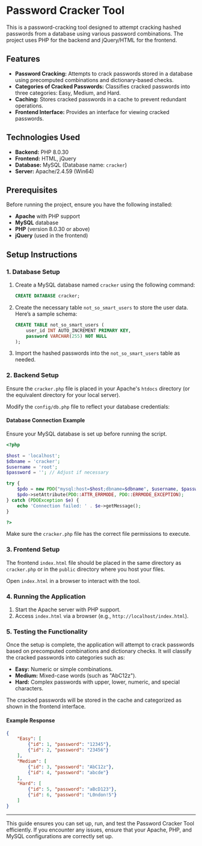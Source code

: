 # Password Cracker Tool

This is a password-cracking tool designed to attempt cracking hashed passwords from a database using various password combinations. The project uses PHP for the backend and jQuery/HTML for the frontend.

## Features

- **Password Cracking:** Attempts to crack passwords stored in a database using precomputed combinations and dictionary-based checks.
- **Categories of Cracked Passwords:** Classifies cracked passwords into three categories: Easy, Medium, and Hard.
- **Caching:** Stores cracked passwords in a cache to prevent redundant operations.
- **Frontend Interface:** Provides an interface for viewing cracked passwords.

## Technologies Used

- **Backend:** PHP 8.0.30
- **Frontend:** HTML, jQuery
- **Database:** MySQL (Database name: `cracker`)
- **Server:** Apache/2.4.59 (Win64)

## Prerequisites

Before running the project, ensure you have the following installed:

- **Apache** with PHP support
- **MySQL** database
- **PHP** (version 8.0.30 or above)
- **jQuery** (used in the frontend)

## Setup Instructions

### 1. Database Setup

1. Create a MySQL database named `cracker` using the following command:

   ```sql
   CREATE DATABASE cracker;
   ```

2. Create the necessary table `not_so_smart_users` to store the user data. Here’s a sample schema:

   ```sql
   CREATE TABLE not_so_smart_users (
       user_id INT AUTO_INCREMENT PRIMARY KEY,
       password VARCHAR(255) NOT NULL
   );
   ```

3. Import the hashed passwords into the `not_so_smart_users` table as needed.

### 2. Backend Setup

Ensure the `cracker.php` file is placed in your Apache's `htdocs` directory (or the equivalent directory for your local server).

Modify the `config/db.php` file to reflect your database credentials:

#### Database Connection Example

Ensure your MySQL database is set up before running the script.

```php
<?php

$host = 'localhost'; 
$dbname = 'cracker';
$username = 'root';
$password = ''; // Adjust if necessary

try {
    $pdo = new PDO("mysql:host=$host;dbname=$dbname", $username, $password);
    $pdo->setAttribute(PDO::ATTR_ERRMODE, PDO::ERRMODE_EXCEPTION);
} catch (PDOException $e) {
    echo 'Connection failed: ' . $e->getMessage();
}

?>
```

Make sure the `cracker.php` file has the correct file permissions to execute.

### 3. Frontend Setup

The frontend `index.html` file should be placed in the same directory as `cracker.php` or in the `public` directory where you host your files.

Open `index.html` in a browser to interact with the tool.

### 4. Running the Application

1. Start the Apache server with PHP support.
2. Access `index.html` via a browser (e.g., `http://localhost/index.html`).

### 5. Testing the Functionality

Once the setup is complete, the application will attempt to crack passwords based on precomputed combinations and dictionary checks. It will classify the cracked passwords into categories such as:

- **Easy:** Numeric or simple combinations.
- **Medium:** Mixed-case words (such as "AbC12z").
- **Hard:** Complex passwords with upper, lower, numeric, and special characters.

The cracked passwords will be stored in the cache and categorized as shown in the frontend interface.

#### Example Response

```json
{
    "Easy": [
        {"id": 1, "password": "12345"},
        {"id": 2, "password": "23456"}
    ],
    "Medium": [
        {"id": 3, "password": "AbC12z"},
        {"id": 4, "password": "abcde"}
    ],
    "Hard": [
        {"id": 5, "password": "aBcD123"},
        {"id": 6, "password": "L0ndon!5"}
    ]
}
```

---

This guide ensures you can set up, run, and test the Password Cracker Tool efficiently. If you encounter any issues, ensure that your Apache, PHP, and MySQL configurations are correctly set up.

